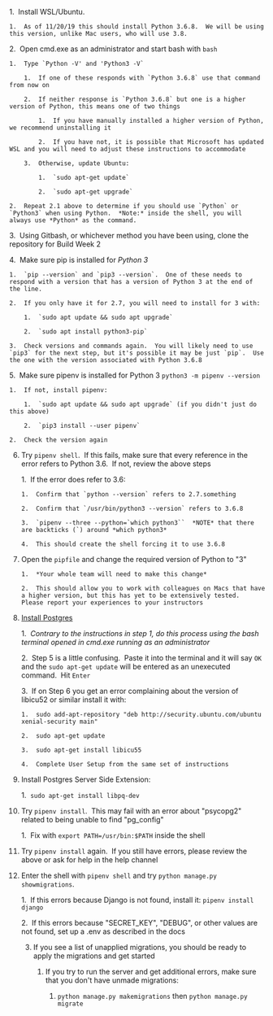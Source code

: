 1.  Install WSL/Ubuntu.

    1.  As of 11/20/19 this should install Python 3.6.8.  We will be using this version, unlike Mac users, who will use 3.8.  

2.  Open cmd.exe as an administrator and start bash with `bash`

    1.  Type `Python -V' and 'Python3 -V`

        1.  If one of these responds with `Python 3.6.8` use that command from now on

        2.  If neither response is `Python 3.6.8` but one is a higher version of Python, this means one of two things

            1.  If you have manually installed a higher version of Python, we recommend uninstalling it

            2.  If you have not, it is possible that Microsoft has updated WSL and you will need to adjust these instructions to accommodate

        3.  Otherwise, update Ubuntu:

            1.  `sudo apt-get update`

            2.  `sudo apt-get upgrade`

    2.  Repeat 2.1 above to determine if you should use `Python` or `Python3` when using Python.  *Note:* inside the shell, you will always use *Python* as the command.

3.  Using Gitbash, or whichever method you have been using, clone the repository for Build Week 2

4.  Make sure pip is installed for *Python 3*

    1.  `pip --version` and `pip3 --version`.  One of these needs to respond with a version that has a version of Python 3 at the end of the line.  

    2.  If you only have it for 2.7, you will need to install for 3 with:

        1.  `sudo apt update && sudo apt upgrade`

        2.  `sudo apt install python3-pip`

    3.  Check versions and commands again.  You will likely need to use `pip3` for the next step, but it's possible it may be just `pip`.  Use the one with the version associated with Python 3.6.8

5.  Make sure pipenv is installed for Python 3 `python3 -m pipenv --version`

    1.  If not, install pipenv:

        1.  `sudo apt update && sudo apt upgrade` (if you didn't just do this above)

        2.  `pip3 install --user pipenv`

    2.  Check the version again

6.  Try `pipenv shell`.  If this fails, make sure that every reference in the error refers to Python 3.6.  If not, review the above steps

    1.  If the error does refer to 3.6:

        1.  Confirm that `python --version` refers to 2.7.something

        2.  Confirm that `/usr/bin/python3 --version` refers to 3.6.8

        3.  `pipenv --three --python=`which python3``  *NOTE* that there are backticks (`) around *which python3*

        4.  This should create the shell forcing it to use 3.6.8

7.  Open the `pipfile` and change the required version of Python to "3"

        1.  *Your whole team will need to make this change*

        2.  This should allow you to work with colleagues on Macs that have a higher version, but this has yet to be extensively tested.  Please report your experiences to your instructors

8.  [Install Postgres](https://github.com/michaeltreat/Windows-Subsystem-For-Linux-Setup-Guide/blob/master/readmes/installs/PostgreSQL.md)

    1.  *Contrary to the instructions in step 1, do this process using the bash terminal opened in cmd.exe running as an administrator*

    2.  Step 5 is a little confusing.  Paste it into the terminal and it will say `OK` and the `sudo apt-get update` will be entered as an unexecuted command.  Hit `Enter`

    3.  If on Step 6 you get an error complaining about the version of libicu52 or similar install it with:

        1.  sudo add-apt-repository "deb http://security.ubuntu.com/ubuntu xenial-security main" 

        2.  sudo apt-get update

        3.  sudo apt-get install libicu55

        4.  Complete User Setup from the same set of instructions

9.  Install Postgres Server Side Extension:

    1.  `sudo apt-get install libpq-dev`

10. Try `pipenv install`.  This may fail with an error about "psycopg2" related to being unable to find "pg_config"

    1.  Fix with `export PATH=/usr/bin:$PATH` inside the shell

11. Try `pipenv install` again.  If you still have errors, please review the above or ask for help in the help channel

12. Enter the shell with `pipenv shell` and try `python manage.py showmigrations`.

    1.  If this errors because Django is not found, install it: `pipenv install django`

    2.  If this errors because "SECRET_KEY", "DEBUG", or other values are not found, set up a .env as described in the docs
    
    3.  If you see a list of unapplied migrations, you should be ready to apply the migrations and get started
    
        1. If you try to run the server and get additional errors, make sure that you don't have unmade migrations:
        
            1. `python manage.py makemigrations` then `python manage.py migrate`
